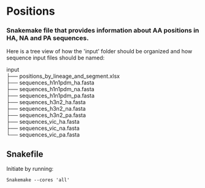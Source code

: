 # Positions

### Snakemake file that provides information about AA positions in HA, NA and PA sequences.

Here is a tree view of how the 'input' folder should be organized and how sequence input files should be named:

input  
├── positions_by_lineage_and_segment.xlsx  
├── sequences_h1n1pdm_ha.fasta  
├── sequences_h1n1pdm_na.fasta  
├── sequences_h1n1pdm_pa.fasta  
├── sequences_h3n2_ha.fasta  
├── sequences_h3n2_na.fasta  
├── sequences_h3n2_pa.fasta  
├── sequences_vic_ha.fasta  
├── sequences_vic_na.fasta  
└── sequences_vic_pa.fasta  


## Snakefile
Initiate by running:

```
Snakemake --cores 'all'
```


